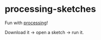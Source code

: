 # processing-sketches
Fun with [processing](https://processing.org/)!

Download it -> open a sketch -> run it.
